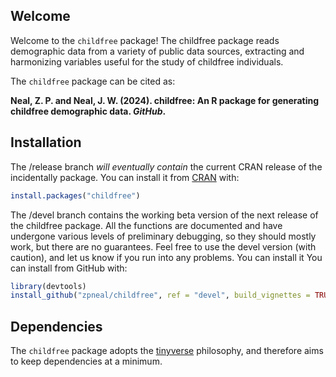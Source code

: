 ## Welcome
Welcome to the `childfree` package\! The childfree package reads demographic data from a variety of public data sources, extracting and harmonizing variables useful for the study of childfree individuals.

The `childfree` package can be cited as:

**Neal, Z. P. and Neal, J. W. (2024). childfree: An R package for generating childfree demographic data. *GitHub*.**

## Installation
The /release branch *will eventually contain* the current CRAN release of the incidentally package. You can install it from [CRAN](https://CRAN.R-project.org) with:
``` r
install.packages("childfree")
```

The /devel branch contains the working beta version of the next release of the childfree package. All the functions are documented and have undergone various levels of preliminary debugging, so they should mostly work, but there are no guarantees. Feel free to use the devel version (with caution), and let us know if you run into any problems. You can install it You can install from GitHub with:
``` r
library(devtools)
install_github("zpneal/childfree", ref = "devel", build_vignettes = TRUE)
```

## Dependencies
The `childfree` package adopts the [tinyverse](https://www.tinyverse.org/) philosophy, and therefore aims to keep dependencies at a minimum.